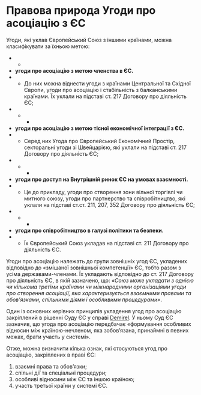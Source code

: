 # Правова природа Угоди про асоціацію з ЄС

Угоди, які уклав Європейський Союз з іншими країнами, можна класифікувати за їхньою метою:

*  - 
* **угоди про асоціацію з метою членства в ЄС.**
* *  До них можна віднести угоди з країнами Центральної та Східної Європи, угоди про асоціацію і стабільність з балканськими країнами. Їх уклали на підставі ст. 217 Договору про діяльність ЄС;
* *  - 
* **угоди про асоціацію з метою тісної економічної інтеграції з ЄС.**
* *  Серед них Угода про Європейський Економічний Простір, секторальні угоди зі Швейцарією, які уклали на підставі ст. 217 Договору про діяльність ЄС;
* *  - 
* **угоди про доступ на Внутрішній ринок ЄС на умовах взаємності.**
* *  Це до прикладу, угоди про створення зони вільної торгівлі чи митного союзу, угоди про партнерство та співробітництво, які уклали на підставі ст.ст. 211, 207, 352 Договору про діяльність ЄС;
* *  - 
* **угоди про співробітництво в галузі політики та безпеки.**
* *  Їх Європейський Союз укладав на підставі ст. 211 Договору про діяльність ЄС.

Угоди про асоціацію належать до групи зовнішніх угод ЄС, укладених відповідно до «змішаної зовнішньої компетенції» ЄС, тобто разом з усіма державами-членами. Їх укладають відповідно до ст. 217 Договору про діяльність ЄС, в якій зазначено, що: _«Союз може укладати з однією чи кількома третіми країнами чи міжнародними організаціями угоди про створення асоціації, яка характеризується взаємними правами та обов'язками, спільними діями і особливими процедурами»_.   
  
 Один із основних керівних принципів укладення угод про асоціацію закріплений в рішенні Суду ЄС у справі [Demirel](http://curia.europa.eu/juris/liste.jsf?language=en&jur=C,T,F&num=C-12/86&td=ALL). У ньому Суд ЄС зазначив, що угода про асоціацію передбачає «формування особливих відносин між країною-нечленом, яка зобов’язана, принаймні в певних межах, брати участь у системі».   
  
 Отже, можна визначити кілька ознак, які стосуються угод про асоціацію, закріплених в праві ЄС:   


1.  взаємні права та обов’язки;
2.  спільні дії та спеціальні процедури;
3.  особливі відносини між ЄС та іншою країною;
4.  участь третьої країни у системі ЄС.

